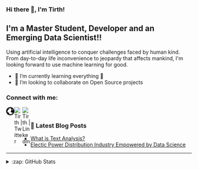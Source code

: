 ### Hi there 👋, I'm Tirth! 

<!--
**Tirth27/Tirth27** is a ✨ _special_ ✨ repository because its `README.md` (this file) appears on your GitHub profile. -->

## I'm a Master Student, Developer and an Emerging Data Scientist!!

Using artificial intelligence to conquer challenges faced by human kind. From day-to-day life inconvenience to jeopardy that affects mankind, I'm looking forward to use machine learning for good.
<!-- - 🔭 I’m currently working on -->
- 🌱 I’m currently learning everything 🤣
- 👯 I’m looking to collaborate on Open Source projects
<!-- - 📫 How to reach me: ... -->
<!-- - 🤔 I’m looking for help with ... -->
<!-- - 💬 Ask me about ... -->
<!-- - 😄 Pronouns: ... -->
<!-- - ⚡ Fun fact: ... -->

### Connect with me:

[<img align="left" alt="Website" width="22px" src="https://raw.githubusercontent.com/iconic/open-iconic/master/svg/globe.svg" />][website]
[<img align="left" alt="Tirth | Twitter" width="22px" src="https://cdn.jsdelivr.net/npm/simple-icons@v3/icons/twitter.svg" />][twitter]
[<img align="left" alt="Tirth | LinkedIn" width="22px" src="https://cdn.jsdelivr.net/npm/simple-icons@v3/icons/linkedin.svg" />][linkedin]

<br />

### 📕 Latest Blog Posts
<!-- BLOG-POST-LIST:START -->
- [What is Text Analysis?](https://medium.com/@tirthpatel0927/what-is-text-analysis-46ff87f68d08?source=rss-c44bbf3d95df------2)
- [Electic Power Distribution Industry Empowered by Data Science](https://medium.com/trends-in-data-science/electic-power-distribution-industry-empowered-by-data-science-f94926b870ea?source=rss-c44bbf3d95df------2)
<!-- BLOG-POST-LIST:END -->

---

<details>
  <summary>:zap: GitHub Stats</summary>
  
  
  <img align="left" alt="Tirth's GitHub Stats" src="https://github-readme-stats.tirth27.vercel.app/api?hide_border=true&username=Tirth27&show_icons=true&count_private=true&theme=buefy" />
  <img align="left" alt="Tirth's GitHub Stats" src="https://github-readme-stats.tirth27.vercel.app/api/top-langs/?username=Tirth27" />
</details>

[website]: https://tirth27.github.io./
[twitter]: https://twitter.com/Teeths27
[linkedin]: https://www.linkedin.com/in/tirth-patel-78405a17a/
